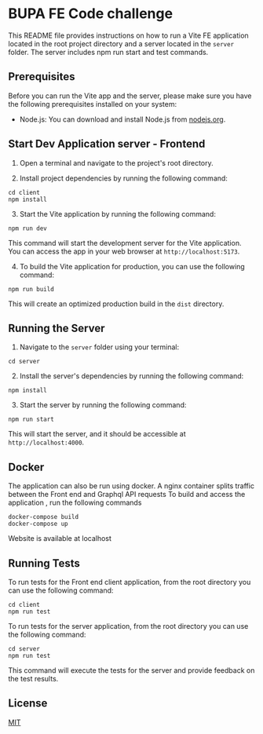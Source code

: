 # BUPA FE Code challenge

This README file provides instructions on how to run a Vite FE application located in the root project directory and a server located in the `server` folder. The server includes npm run start and test commands.

## Prerequisites

Before you can run the Vite app and the server, please make sure you have the following prerequisites installed on your system:

- Node.js: You can download and install Node.js from [nodejs.org](https://nodejs.org/).

## Start Dev Application server - Frontend

1. Open a terminal and navigate to the project's root directory.

2. Install project dependencies by running the following command:

```
cd client
npm install
```

3. Start the Vite application by running the following command:

`npm run dev`

This command will start the development server for the Vite application. You can access the app in your web browser at `http://localhost:5173`.

4. To build the Vite application for production, you can use the following command:

`npm run build`

This will create an optimized production build in the `dist` directory.

## Running the Server

1. Navigate to the `server` folder using your terminal:

`cd server`

2. Install the server's dependencies by running the following command:

`npm install`

3. Start the server by running the following command:

`npm run start`

This will start the server, and it should be accessible at `http://localhost:4000`.

## Docker 

The application can also be run using docker. A nginx container splits traffic between the Front end and Graphql API requests
To build and access the application , run the following commands 

```
docker-compose build
docker-compose up
```

Website is available at localhost


## Running Tests

To run tests for the Front end client application, from the root directory you can use the following command:

```
cd client 
npm run test
```

To run tests for the server application, from the root directory you can use the following command:

```
cd server
npm run test
```

This command will execute the tests for the server and provide feedback on the test results.

## License

[MIT](https://choosealicense.com/licenses/mit/)
